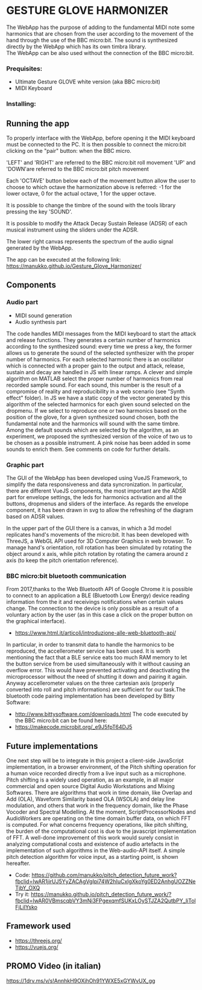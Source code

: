 # GESTURE GLOVE HARMONIZER

The WebApp has the purpose of adding to the fundamental MIDI note some harmonics that are chosen from the user according to the movement of the hand through the use of the BBC micro:bit.
The sound is synthesized directly by the WebApp which has its own timbra library.  
The WebApp can be also used without the connection of the BBC micro:bit.


### Prequisites:
- Ultimate Gesture GLOVE white version (aka BBC micro:bit)
- MIDI Keyboard

### Installing:

## Running the app
To properly interface with the WebApp, before opening it the MIDI keyboard must be connected to the PC. It is then possible to connect the micro:bit clicking on the "pair" button: when the BBC micro.

'LEFT' and 'RIGHT' are referred to the BBC micro:bit roll movement
'UP' and 'DOWN'are referred to the BBC micro:bit pitch movement

Each 'OCTAVE' button below each of the movement button allow the user to choose to which octave the harmonization above is referred:
-1 for the lower octave, 0 for the actual octave, 1 for the upper octave.

It is possible to change the timbre of the sound with the tools library pressing the key 'SOUND'.

It is possible to modify the Attack Decay Sustain Release (ADSR) of each musical instrument using the sliders
under the ADSR.

The lower right canvas represents the spectrum of the audio signal generated by the WebApp.

The app can be executed at the following link:
https://manukko.github.io/Gesture_Glove_Harmonizer/

## Components
### Audio part
- MIDI sound generation
- Audio synthesis part

The code handles MIDI messages from the MIDI keyboard to start the attack and release functions. They generates a certain number of harmonics according to the synthesized sound: every time we press a  key, the former allows us to generate the sound of the selected synthesizer with the proper number of harmonics. For each selected harmonic there is an oscillator which is connected with a proper gain to the output and attack, release, sustain and decay are handled in JS with linear ramps. A clever and simple algorithm on MATLAB select the proper number of harmonics from real recorded sample sound. For each sound, this number is the result of a compromise of reality and reproducibility in a web scenario (see "Synth effect" folder). In JS we have a static copy of the vector generated by this algorithm of the selected harmonics for each given sound selected on the dropmenu. If we select to reproduce one or two harmonics based on the position of the glove, for a given synthesized sound chosen, both the fundamental note and the harmonics will sound with the same timbre. Among the default sounds which are selected by the algorithm, as an experiment, we proposed the synthesized version of the voice
of two us to be chosen as a possible instrument. A pink noise has been added in some sounds to enrich them. See comments on code for further details. 

### Graphic part
The GUI of the WebApp has been developed using VueJS Framework, to simplify the data responsiveness and data syncronization. In particular, there are different VueJS components, the most important are the ADSR part for envelope settings, the leds for harmonics activation and all the buttons, dropmenus and sliders of the interface. 
As regards the envelope component, it has been drawn in svg to allow the refreshing of the diagram based on ADSR values.

In the upper part of the GUI there is a canvas, in which a 3d model replicates hand's movements of the micro:bit. It has been developed with ThreeJS, a WebGL API used for 3D Computer Graphics in web browser. To manage hand's orientation, roll rotation has been simulated by rotating the object around x axis, while pitch rotation by rotating the camera around z axis (to keep the pitch orientation reference).

### BBC micro:bit bluetooth communication
From 2017,thanks to the Web Bluetooth API of Google Chrome it is possible to connect to an application a BLE (Bluetooth Low Energy) device reading information from the it and receivings notifications when certain values change. The connection to the device is only possible as a  result of a voluntary action by the user (as in this case a click on the proper button on the graphical interface).
- https://www.html.it/articoli/introduzione-alle-web-bluetooth-api/

In particular, in order to transmit data to handle the harmonics to be reproduced, the accellerometer service has been used. It is worth mentioning the fact that a BLE service eats too much RAM memory to let the button service from be used simultaneously with it without causing an overflow error. This would have prevented activating and deactivating the microprocessor without the need of shutting it down and pairing it again. Anyway accellerometer values on the three cartesian axis (properly converted into roll and pitch informations) are sufficient for our task.The bluetooth code pairing implementation has been developed by Bitty Software:
- http://www.bittysoftware.com/downloads.html
The code executed by the BBC micro:bit can be found here:
- https://makecode.microbit.org/_e9J5fpT64DJ5

## Future implementations
One next step will be to integrate in this project a client-side JavaScript implementation, in a browser environment, of the Pitch shifting operation for a human voice recorded directly from a live input such as a microphone. Pitch shifting is a widely used operation, as an example, in all major commercial and open source Digital Audio Workstations and Mixing Softwares. There are algorithms that work in time domain, like Overlap and Add (OLA), Waveform Similarity based OLA (WSOLA) and delay line modulation, and others that work in the frequency domain, like the Phase Vocoder and Spectral Modelling. At the moment, ScriptProcessorNodes and AudioWorkers are operating on the time domain buffer data, on which FFT is computed. For what concerns frequency operations, like pitch shifting, the burden of the computational cost is due to the javascript implementation of FFT. A well-done improvement of this work would surely consist in analyzing computational costs and existence of audio artefacts in the implementation of such algorithms in the Web-audio-API itself. A simple pitch detection algorithm for voice input, as a starting point, is shown hereafter. 
- Code:
https://github.com/manukko/pitch_detection_future_work?fbclid=IwAR1jirUJ5YyZACAgVgIpi74W2hIuCxlgXkoYg0ED2AnhgUOZZNeTjbY_OXQ
- Try it:
https://manukko.github.io/pitch_detection_future_work/?fbclid=IwAR0VBmscqbVY3mNi3FPgexqmfSUKxLOySTJZA2QutbPY_liTolFjLiIYsko

## Framework used
- https://threejs.org/
- https://vuejs.org/

## PROMO Video (in italian)
https://1drv.ms/v/s!AnnhkH9OXjhOh91YWXE5xGYWvUX_gg
